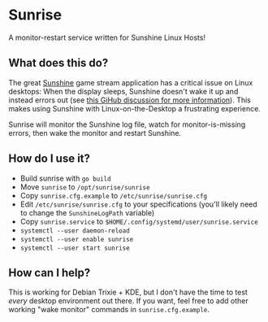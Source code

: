 # Sunrise

A monitor-restart service written for Sunshine Linux Hosts!

## What does this do?

The great [Sunshine](https://app.lizardbyte.dev/Sunshine/) game stream
application has a critical issue on Linux desktops: When the display sleeps,
Sunshine doesn't wake it up and instead errors out (see [this GiHub discussion
for more information](https://github.com/orgs/LizardByte/discussions/439)). This
makes using Sunshine with Linux-on-the-Desktop a frustrating experience.

Sunrise will monitor the Sunshine log file, watch for monitor-is-missing errors,
then wake the monitor and restart Sunshine.

## How do I use it?

* Build sunrise with `go build`
* Move `sunrise` to `/opt/sunrise/sunrise`
* Copy `sunrise.cfg.example` to `/etc/sunrise/sunrise.cfg`
* Edit `/etc/sunrise/sunrise.cfg` to your specifications (you'll likely need to
  change the `SunshineLogPath` variable)
* Copy `sunrise.service` to `$HOME/.config/systemd/user/sunrise.service`
* `systemctl --user daemon-reload`
* `systemctl --user enable sunrise`
* `systemctl --user start sunrise`

## How can I help?

This is working for Debian Trixie + KDE, but I don't have the time to test
_every_ desktop environment out there. If you want, feel free to add other
working "wake monitor" commands in `sunrise.cfg.example`.

